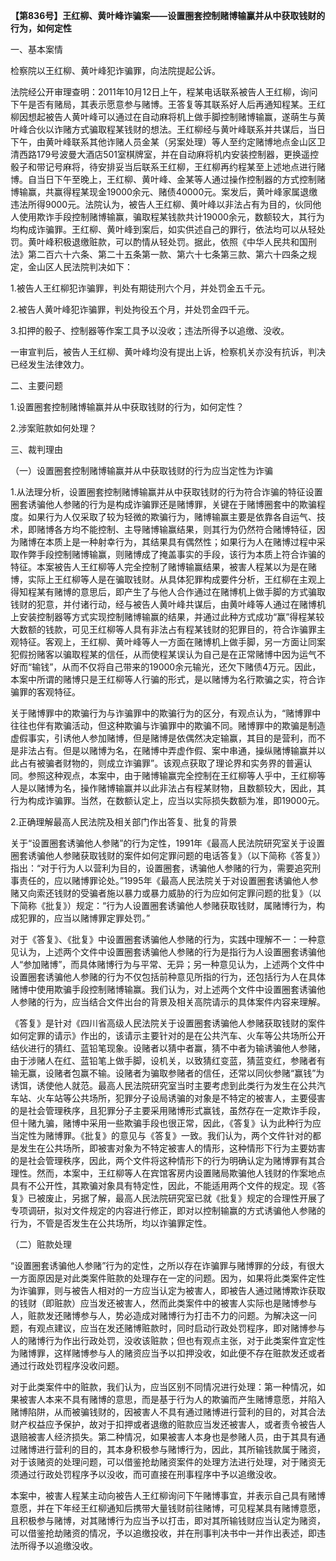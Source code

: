 **【第836号】王红柳、黄叶峰诈骗案——设置圈套控制赌博输赢并从中获取钱财的行为，如何定性**

一、基本案情

检察院以王红柳、黄叶峰犯诈骗罪，向法院提起公诉。

法院经公开审理查明：2011年10月12日上午，程某电话联系被告人王红柳，询问下午是否有赌局，其表示愿意参与赌博。王答复等其联系好人后再通知程某。王红柳因想起被告人黄叶峰可以通过在自动麻将机上做手脚控制赌博输赢，遂萌生与黄叶峰合伙以诈赌方式骗取程某钱财的想法。王红柳经与黄叶峰联系并共谋后，当日下午，由黄叶峰联系其他诈赌人员金某（另案处理）等人至约定赌博地点金山区卫清西路179号波曼大酒店501室棋牌室，并在自动麻将机内安装控制器，更换遥控骰子和带记号麻将，待安排妥当后联系王红柳，王红柳再约程某至上述地点进行赌博。自当日下午至晚上，王红柳、黄叶峰、金某等人通过操作控制器的方式控制赌博输赢，共赢得程某现金19000余元、赌债40000元。案发后，黄叶峰家属退缴违法所得9000元。法院认为，被告人王红柳、黄叶峰以非法占有为目的，伙同他人使用欺诈手段控制赌博输赢，骗取程某钱款共计19000余元，数额较大，其行为均构成诈骗罪。王红柳、黄叶峰到案后，如实供述自己的罪行，依法均可以从轻处罚。黄叶峰积极退缴赃款，可以酌情从轻处罚。据此，依照《中华人民共和国刑法》第二百六十六条、第二十五条第一款、第六十七条第三款、第六十四条之规定，金山区人民法院判决如下：

1.被告人王红柳犯诈骗罪，判处有期徒刑六个月，并处罚金五千元。

2.被告人黄叶峰犯诈骗罪，判处拘役五个月，并处罚金四千元。

3.扣押的骰子、控制器等作案工具予以没收；违法所得予以追缴、没收。

一审宣判后，被告人王红柳、黄叶峰均没有提出上诉，检察机关亦没有抗诉，判决已经发生法律效力。

二、主要问题

1.设置圈套控制赌博输赢并从中获取钱财的行为，如何定性？

2.涉案赃款如何处理？

三、裁判理由

（一）设置圈套控制赌博输赢并从中获取钱财的行为应当定性为诈骗

1.从法理分析，设置圈套控制赌博输赢并从中获取钱财的行为符合诈骗的特征设置圈套诱骗他人参赌的行为是构成诈骗罪还是赌博罪，关键在于赌博圈套中的欺骗程度。如果行为人仅采取了较为轻微的欺骗行为，赌博输赢主要是依靠各自运气、技术，即赌博各方均不能控制、主导赌博输赢结果，则其行为仍然符合赌博特征，因为赌博在本质上是一种射幸行为，其结果具有偶然性；如果行为人在赌博过程中采取作弊手段控制赌博输赢，则赌博成了掩盖事实的手段，该行为本质上符合诈骗的特征。本案被告人王红柳等人完全控制了赌博输赢结果，被害人程某以为是在赌博，实际上王红柳等人是在骗取钱财。从具体犯罪构成要件分析，王红柳在主观上得知程某有赌博的意思后，即产生了与他人合作通过在赌博机上做手脚的方式骗取钱财的犯意，并付诸行动，经与被告人黄叶峰共谋后，由黄叶峰等人通过在赌博机上安装控制器等方式实现控制赌博输赢的结果，并通过此种方式成功“赢”得程某较大数额的钱款，可见王红柳等人具有非法占有程某钱财的犯罪目的，符合诈骗罪主观特征。客观上，王红柳、黄叶峰等人一方面在赌博机上做手脚，另一方面让同案犯假扮赌客以骗取程某的信任，从而使程某误认为自己是在正常赌博中因为运气不好而“输钱”，从而不仅将自己带来的19000余元输光，还欠下赌债4万元。因此，本案中所谓的赌博只是王红柳等人行骗的形式，是以赌博为名行欺骗之实，符合诈骗罪的客观特征。

关于赌博罪中的欺骗行为与诈骗罪中的欺骗行为的区分，有观点认为，“赌博罪中往往也伴有欺骗活动，但这种欺骗与诈骗罪中的欺骗不同。赌博罪中的欺骗是制造虚假事实，引诱他人参加赌博，但是赌博是依偶然决定输赢，其目的是营利，而不是非法占有。但是以赌博为名，在赌博中弄虚作假、案中串通，操纵赌博输赢并以此占有被骗者财物的，则成立诈骗罪”。该观点获取了理论界和实务界的普遍认同。参照这种观点，本案中，由于赌博输赢完全控制在王红柳等人乎中，王红柳等人是以赌博为名，操作赌博输赢并以此非法占有程某财物，且数额较大，因此，其行为构成诈骗罪。当然，在数额认定上，应当以实际损失数额为准，即19000元。

2.正确理解最高人民法院及相关部门作出答复、批复的背景

关于“设置圈套诱骗他人参赌”的行为定性，1991年《最高人民法院研究室关于设置圈套诱骗他人参赌获取钱财的案件如何定罪问题的电话答复》（以下简称《答复》）指出：“对于行为人以营利为目的，设置圈套，诱骗他人参赌的行为，需要追究刑事责任的，应以赌博罪论处。”1995年《最高人民法院关于对设置圈套诱骗他人参赌又向索还钱财的受骗者施以暴力或暴力威胁的行为应如何定罪问题的批复》（以下简称《批复》）规定：“行为人设置圈套诱骗他人参赌获取钱财，属赌博行为，构成犯罪的，应当以赌博罪定罪处罚。”

对于《答复》、《批复》中设置圈套诱骗他人参赌的行为，实践中理解不一：一种意见认为，上述两个文件中设置圈套诱骗他人参赌的行为是指行为人设置圈套诱骗他人“参加赌博”，而具体赌博行为与平常、无异；另一种意见认为，上述两个文件中设置圈套诱骗他人参赌的行为不仅包括前种意见所指的行为，还包括行为人在具体赌博中使用欺骗手段控制赌博输赢。我们认为，对上述两个文件中设置圈套诱骗他人参赌的行为，应当结合文件出台的背景及相关高院请示的具体案件内容来理解。

《答复》是针对《四川省高级人民法院关于设置圈套诱骗他人参赌获取钱财的案件如何定罪的请示》作出的，该请示主要针对的是在公共汽车、火车等公共场所公开结伙进行的猜红、蓝铅笔现象。设赌者以猜中者赢，猜不中者为输诱骗他人参赌，由于涉赌人在红、蓝铅笔上做手脚，设机关，以致猜红变蓝，猜蓝变红，参赌者有输无赢，设赌者包赢不输。设赌者为骗取参赌者的信任，还常以同伙参赌“赢钱”为诱饵，诱使他人就范。最高人民法院研究室当时主要考虑到此类行为发生在公共汽车站、火车站等公共场所，犯罪分子设局诱骗的对象是不特定的被害人，主要侵害的是社会管理秩序，且犯罪分子主要采用赌博形式赢钱，虽然存在一定欺诈手段，但十赌九骗，赌博中采用一些欺骗手段也很正常，因此，《答复》认为此种行为应当定性为赌博罪。《批复》的意见与《答复》一致。我们认为，两个文件针对的都是发生在公共场所，即被害对象为不特定被害人的情形，这种情形下行为主要妨害的是社会管理秩序，因此，两个文件将这种情形下的行为明确认定为赌博罪有其合理性。然而，本案中，王红柳等人在宾馆客房内设置赌局欺骗他人钱财的作案地点具有不公开性，其欺骗对象具有特定性，因此，不能适用两个文件的规定。现《答复》已被废止，另据了解，最高人民法院研究室已就《批复》规定的合理性开展了专项调研，拟对文件规定的内容进行修正，即对以控制输赢的方式诱骗他人参赌的行为，不管是否发生在公共场所，均以诈骗罪定性。

（二）赃款处理

“设置圈套诱骗他人参赌”行为的定性，之所以存在诈骗罪与赌博罪的分歧，有很大一方面原因是对此类案件赃款的处理存在一定的问题。因为，如果将此类案件定性为诈骗罪，则与被告人相对的一方应当认定为被害人，即被告人通过赌博欺诈获取的钱财（即赃款）应当发还被害人，然而此类案件中的被害人实际也是赌博参与人，赃款发还赌博参与人，势必造成对赌博行为打击不力的问题。为解决这一问题，有观点建议，应当在发还赌博赃款时，同时启动行政处罚程序，即对赌博参与人的赌博行为作出行政处罚，没收该赃款；但也有观点主张，对于此类案件宜定性为赌博罪，这样赌博参与人的赌资应当予以扣押没收，如此便不存在赃款发还或者通过行政处罚程序没收问题。

对于此类案件中的赃款，我们认为，应当区别不同情况进行处理：第一种情况，如果被害人本来不具有赌博的意思，而是基于行为人的欺骗而产生赌博意愿，并陷入赌博陷阱，从而被骗钱财的，因被害人不具有通过赌博进行营利的目的，对其合法财产权益应予保护，故对于扣押或者退缴的赃款应当发还被害人，或者责令被告人退赔被害人经济损失。第二种情况，如果被害人本身也是参赌人员，由于其具有通过赌博进行营利的目的，其本身积极参与赌博行为，因此，其所输钱款属于赌资，对于该赌资的处理问题，可以借鉴抢劫赌资案件的处理方法进行处理，对于赌资无须通过行政处罚程序予以没收，而可直接在刑事程序中予以追缴没收。

本案中，被害人程某主动向被告人王红柳询问下午赌博事宜，并表示自己具有赌博意愿，并在下年经王红柳通知后携带大量钱财前往赌博，可见程某具有赌博意愿，且积极参与赌博，对其赌博行为应当予以打击，即对其所输钱财应当认定为赌资，可以借鉴抢劫赌资的情况，予以追缴投收，并在刑事判决书中一并作出表述，即违法所得予以追缴没收。